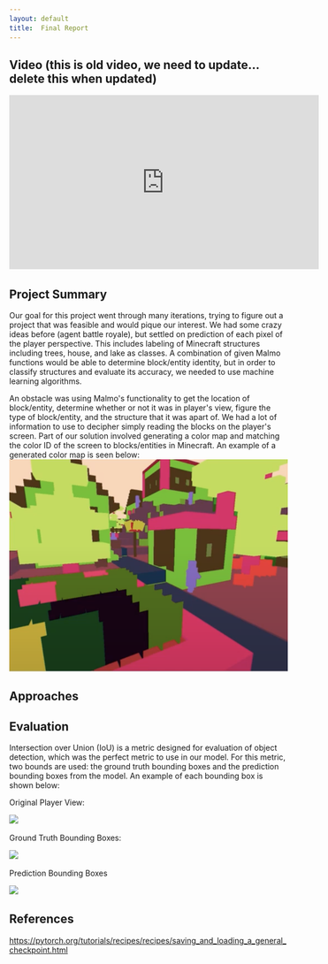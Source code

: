 ```yaml
---
layout: default
title:  Final Report
---
```


## Video (this is old video, we need to update... delete this when updated)

<iframe width="560" height="315" src="https://www.youtube.com/embed/brrMn67sN6M" frameborder="0" allow="accelerometer; autoplay; encrypted-media; gyroscope; picture-in-picture" allowfullscreen></iframe>


## Project Summary



Our goal for this project went through many iterations, trying to figure out a project that was feasible and would pique our interest. We had some crazy ideas before (agent battle royale), but settled on prediction of each pixel of the player perspective. This includes labeling of Minecraft structures including trees, house, and lake as classes. A combination of given Malmo functions would be able to determine block/entity identity, but in order to classify structures and evaluate its accuracy, we needed to use machine learning algorithms.

An obstacle was using Malmo's functionality to get the location of block/entity, determine whether or not it was in player's view, figure the type of block/entity, and the structure that it was apart of. We had a lot of information to use to decipher simply reading the blocks on the player's screen. Part of our solution involved generating a color map and matching the color ID of the screen to blocks/entities in Minecraft. An example of a generated color map is seen below:
![](./images/colormap1.png)



## Approaches



## Evaluation


Intersection over Union (IoU) is a metric designed for evaluation of object detection, which was the perfect metric to use in our model. For this metric, two bounds are used: the ground truth bounding boxes and the prediction bounding boxes from the model. An example of each bounding box is shown below:


Original Player View:

![](./images/''.png)


Ground Truth Bounding Boxes:

![](./images/''.png)


Prediction Bounding Boxes

![](./images/''.png)


## References

https://pytorch.org/tutorials/recipes/recipes/saving_and_loading_a_general_checkpoint.html
